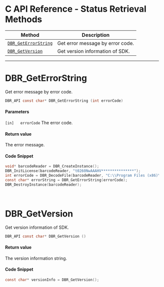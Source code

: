 # C API Reference - Status Retrieval Methods

  | Method               | Description |
  |----------------------|-------------|
  | [`DBR_GetErrorString`](#dbr_geterrorstring) | Get error message by error code. |
  | [`DBR_GetVersion`](#dbr_getversion) | Get version information of SDK. |
  
---





# DBR_GetErrorString
Get error message by error code.

```c
DBR_API const char* DBR_GetErrorString (int errorCode)	
```   
   
#### Parameters
`[in]	errorCode` The error code.
 

#### Return value
The error message.

#### Code Snippet
```c
void* barcodeReader = DBR_CreateInstance();
DBR_InitLicense(barcodeReader, "t0260NwAAAHV***************");
int errorCode = DBR_DecodeFile(barcodeReader, "C:\\Program Files (x86)\\Dynamsoft\\{Version number}\\Images\\AllSupportedBarcodeTypes.tif", "");
const char* errorString = DBR_GetErrorString(errorCode);
DBR_DestroyInstance(barcodeReader);
```

&nbsp;





# DBR_GetVersion
Get version information of SDK.

```c
DBR_API const char* DBR_GetVersion ()
```   

#### Return value
The version information string.

#### Code Snippet
```c
const char* versionInfo = DBR_GetVersion();
```

